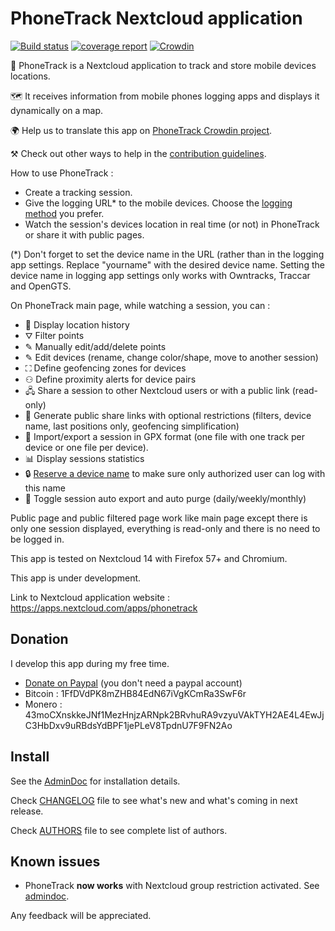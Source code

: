 # PhoneTrack Nextcloud application

[![Build status](https://gitlab.com/eneiluj/phonetrack-oc/badges/master/build.svg)](https://gitlab.com/eneiluj/phonetrack-oc/commits/master)
[![coverage report](https://gitlab.com/eneiluj/phonetrack-oc/badges/master/coverage.svg)](https://eneiluj.gitlab.io/phonetrack-oc/coverage/)
[![Crowdin](https://d322cqt584bo4o.cloudfront.net/phonetrack/localized.svg)](https://crowdin.com/project/phonetrack)

📱 PhoneTrack is a Nextcloud application to track
and store mobile devices locations.

🗺   It receives information from mobile phones logging apps
and displays it dynamically on a map.

🌍 Help us to translate this app on [PhoneTrack Crowdin project](https://crowdin.com/project/phonetrack).

⚒ Check out other ways to help in the [contribution guidelines](https://gitlab.com/eneiluj/phonetrack-oc/blob/master/CONTRIBUTING.md).

How to use PhoneTrack :

* Create a tracking session.
* Give the logging URL\* to the mobile devices. Choose the [logging method](https://gitlab.com/eneiluj/phonetrack-oc/wikis/userdoc#logging-methods) you prefer.
* Watch the session's devices location in real time (or not) in PhoneTrack or share it with public pages.

(\*) Don't forget to set the device name in the URL (rather than in the logging app settings. Replace "yourname" with the desired device name.
Setting the device name in logging app settings only works with Owntracks, Traccar and OpenGTS.

On PhoneTrack main page, while watching a session, you can :

* 📍 Display location history
* ⛛  Filter points
* ✎  Manually edit/add/delete points
* ✎  Edit devices (rename, change color/shape, move to another session)
* ⛶  Define geofencing zones for devices
* ⚇  Define proximity alerts for device pairs
* 🖧  Share a session to other Nextcloud users or with a public link (read-only)
* 🔗 Generate public share links with optional restrictions (filters, device name, last positions only, geofencing simplification)
* 💾 Import/export a session in GPX format (one file with one track per device or one file per device).
* 📊 Display sessions statistics
* 🔒 [Reserve a device name](https://gitlab.com/eneiluj/phonetrack-oc/wikis/userdoc#device-name-reservation) to make sure only authorized user can log with this name
* 📅 Toggle session auto export and auto purge (daily/weekly/monthly)

Public page and public filtered page work like main page except there is only one session displayed, everything is read-only and there is no need to be logged in.

This app is tested on Nextcloud 14 with Firefox 57+ and Chromium.

This app is under development.

Link to Nextcloud application website : https://apps.nextcloud.com/apps/phonetrack

## Donation

I develop this app during my free time.

* [Donate on Paypal](https://www.paypal.com/cgi-bin/webscr?cmd=_s-xclick&hosted_button_id=66PALMY8SF5JE) (you don't need a paypal account)
* Bitcoin : 1FfDVdPK8mZHB84EdN67iVgKCmRa3SwF6r
* Monero : 43moCXnskkeJNf1MezHnjzARNpk2BRvhuRA9vzyuVAkTYH2AE4L4EwJjC3HbDxv9uRBdsYdBPF1jePLeV8TpdnU7F9FN2Ao

## Install

See the [AdminDoc](https://gitlab.com/eneiluj/phonetrack-oc/wikis/admindoc) for installation details.

Check [CHANGELOG](https://gitlab.com/eneiluj/phonetrack-oc/blob/master/CHANGELOG.md#change-log) file to see what's new and what's coming in next release.

Check [AUTHORS](https://gitlab.com/eneiluj/phonetrack-oc/blob/master/AUTHORS.md#authors) file to see complete list of authors.

## Known issues

* PhoneTrack **now works** with Nextcloud group restriction activated. See [admindoc](https://gitlab.com/eneiluj/phonetrack-oc/wikis/admindoc#issue-with-phonetrack-restricted-to-some-groups-in-nextcloud).

Any feedback will be appreciated.
